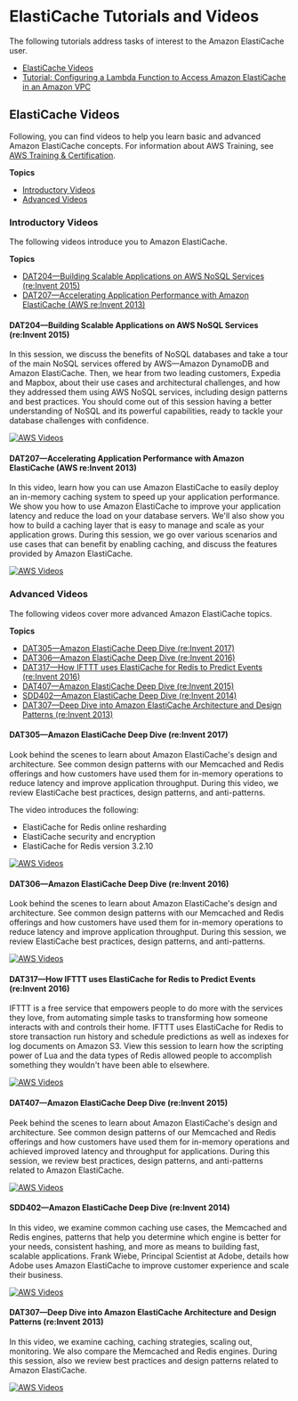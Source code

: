 # ElastiCache Tutorials and Videos<a name="Tutorials"></a>

The following tutorials address tasks of interest to the Amazon ElastiCache user\.
+ [ElastiCache Videos](#tutorial-videos)
+ [Tutorial: Configuring a Lambda Function to Access Amazon ElastiCache in an Amazon VPC ](https://docs.aws.amazon.com/lambda/latest/dg/vpc-ec.html)

## ElastiCache Videos<a name="tutorial-videos"></a>

Following, you can find videos to help you learn basic and advanced Amazon ElastiCache concepts\. For information about AWS Training, see [AWS Training & Certification](http://oak.ctx.ly/r/2b70j)\.

**Topics**
+ [Introductory Videos](#WhatIs.Videos.Beginning)
+ [Advanced Videos](#WhatIs.Videos.Advanced)

### Introductory Videos<a name="WhatIs.Videos.Beginning"></a>

The following videos introduce you to Amazon ElastiCache\.

**Topics**
+ [DAT204—Building Scalable Applications on AWS NoSQL Services \(re:Invent 2015\)](#WhatIs.Videos.Beginning.2015.DAT204)
+ [DAT207—Accelerating Application Performance with Amazon ElastiCache \(AWS re:Invent 2013\)](#WhatIs.Videos.Beginning.2013.DAT207)

#### DAT204—Building Scalable Applications on AWS NoSQL Services \(re:Invent 2015\)<a name="WhatIs.Videos.Beginning.2015.DAT204"></a>

In this session, we discuss the benefits of NoSQL databases and take a tour of the main NoSQL services offered by AWS—Amazon DynamoDB and Amazon ElastiCache\. Then, we hear from two leading customers, Expedia and Mapbox, about their use cases and architectural challenges, and how they addressed them using AWS NoSQL services, including design patterns and best practices\. You should come out of this session having a better understanding of NoSQL and its powerful capabilities, ready to tackle your database challenges with confidence\.

[![AWS Videos](http://img.youtube.com/vi/https://www.youtube.com/embed/ie4dWGT76LM/0.jpg)](http://www.youtube.com/watch?v=https://www.youtube.com/embed/ie4dWGT76LM)

#### DAT207—Accelerating Application Performance with Amazon ElastiCache \(AWS re:Invent 2013\)<a name="WhatIs.Videos.Beginning.2013.DAT207"></a>

In this video, learn how you can use Amazon ElastiCache to easily deploy an in\-memory caching system to speed up your application performance\. We show you how to use Amazon ElastiCache to improve your application latency and reduce the load on your database servers\. We'll also show you how to build a caching layer that is easy to manage and scale as your application grows\. During this session, we go over various scenarios and use cases that can benefit by enabling caching, and discuss the features provided by Amazon ElastiCache\.

[![AWS Videos](http://img.youtube.com/vi/https://www.youtube.com/embed/odMmdPBV8hM/0.jpg)](http://www.youtube.com/watch?v=https://www.youtube.com/embed/odMmdPBV8hM)

### Advanced Videos<a name="WhatIs.Videos.Advanced"></a>

The following videos cover more advanced Amazon ElastiCache topics\.

**Topics**
+ [DAT305—Amazon ElastiCache Deep Dive \(re:Invent 2017\)](#WhatIs.Videos.Advanced.2017.DAT305)
+ [DAT306—Amazon ElastiCache Deep Dive \(re:Invent 2016\)](#WhatIs.Videos.Advanced.2016.DAT306)
+ [DAT317—How IFTTT uses ElastiCache for Redis to Predict Events \(re:Invent 2016\)](#WhatIs.Videos.Advanced.2016.DAT317)
+ [DAT407—Amazon ElastiCache Deep Dive \(re:Invent 2015\)](#WhatIs.Videos.Advanced.2015.DAT407)
+ [SDD402—Amazon ElastiCache Deep Dive \(re:Invent 2014\)](#WhatIs.Videos.Advanced.2014.SDD402)
+ [DAT307—Deep Dive into Amazon ElastiCache Architecture and Design Patterns \(re:Invent 2013\)](#WhatIs.Videos.Advanced.2013.DAT307)

#### DAT305—Amazon ElastiCache Deep Dive \(re:Invent 2017\)<a name="WhatIs.Videos.Advanced.2017.DAT305"></a>

Look behind the scenes to learn about Amazon ElastiCache's design and architecture\. See common design patterns with our Memcached and Redis offerings and how customers have used them for in\-memory operations to reduce latency and improve application throughput\. During this video, we review ElastiCache best practices, design patterns, and anti\-patterns\. 

The video introduces the following:
+ ElastiCache for Redis online resharding
+ ElastiCache security and encryption
+ ElastiCache for Redis version 3\.2\.10

[![AWS Videos](http://img.youtube.com/vi/https://www.youtube.com/embed/_YYBdsuUq2M/0.jpg)](http://www.youtube.com/watch?v=https://www.youtube.com/embed/_YYBdsuUq2M)

#### DAT306—Amazon ElastiCache Deep Dive \(re:Invent 2016\)<a name="WhatIs.Videos.Advanced.2016.DAT306"></a>

Look behind the scenes to learn about Amazon ElastiCache's design and architecture\. See common design patterns with our Memcached and Redis offerings and how customers have used them for in\-memory operations to reduce latency and improve application throughput\. During this session, we review ElastiCache best practices, design patterns, and anti\-patterns\.

[![AWS Videos](http://img.youtube.com/vi/https://www.youtube.com/embed/e9sN15a7utI/0.jpg)](http://www.youtube.com/watch?v=https://www.youtube.com/embed/e9sN15a7utI)

#### DAT317—How IFTTT uses ElastiCache for Redis to Predict Events \(re:Invent 2016\)<a name="WhatIs.Videos.Advanced.2016.DAT317"></a>

IFTTT is a free service that empowers people to do more with the services they love, from automating simple tasks to transforming how someone interacts with and controls their home\. IFTTT uses ElastiCache for Redis to store transaction run history and schedule predictions as well as indexes for log documents on Amazon S3\. View this session to learn how the scripting power of Lua and the data types of Redis allowed people to accomplish something they wouldn't have been able to elsewhere\.

[![AWS Videos](http://img.youtube.com/vi/https://www.youtube.com/embed/eQbsXN0kcc0/0.jpg)](http://www.youtube.com/watch?v=https://www.youtube.com/embed/eQbsXN0kcc0)

#### DAT407—Amazon ElastiCache Deep Dive \(re:Invent 2015\)<a name="WhatIs.Videos.Advanced.2015.DAT407"></a>

Peek behind the scenes to learn about Amazon ElastiCache's design and architecture\. See common design patterns of our Memcached and Redis offerings and how customers have used them for in\-memory operations and achieved improved latency and throughput for applications\. During this session, we review best practices, design patterns, and anti\-patterns related to Amazon ElastiCache\.

[![AWS Videos](http://img.youtube.com/vi/https://www.youtube.com/embed/4VfIINg9DYI/0.jpg)](http://www.youtube.com/watch?v=https://www.youtube.com/embed/4VfIINg9DYI)

#### SDD402—Amazon ElastiCache Deep Dive \(re:Invent 2014\)<a name="WhatIs.Videos.Advanced.2014.SDD402"></a>

In this video, we examine common caching use cases, the Memcached and Redis engines, patterns that help you determine which engine is better for your needs, consistent hashing, and more as means to building fast, scalable applications\. Frank Wiebe, Principal Scientist at Adobe, details how Adobe uses Amazon ElastiCache to improve customer experience and scale their business\.

[![AWS Videos](http://img.youtube.com/vi/https://www.youtube.com/embed/cEkHBqhQnog/0.jpg)](http://www.youtube.com/watch?v=https://www.youtube.com/embed/cEkHBqhQnog)

#### DAT307—Deep Dive into Amazon ElastiCache Architecture and Design Patterns \(re:Invent 2013\)<a name="WhatIs.Videos.Advanced.2013.DAT307"></a>

In this video, we examine caching, caching strategies, scaling out, monitoring\. We also compare the Memcached and Redis engines\. During this session, also we review best practices and design patterns related to Amazon ElastiCache\.

[![AWS Videos](http://img.youtube.com/vi/https://www.youtube.com/embed/me0Tw13O1H4/0.jpg)](http://www.youtube.com/watch?v=https://www.youtube.com/embed/me0Tw13O1H4)